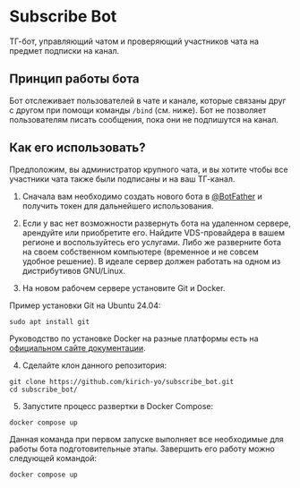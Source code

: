 # Subscribe Bot

ТГ-бот, управляющий чатом и проверяющий участников чата на предмет подписки на канал.

## Принцип работы бота

Бот отслеживает пользователей в чате и канале, которые связаны друг с другом при помощи команды `/bind` (см. ниже). Бот не позволяет пользователям писать сообщения, пока они не подпишутся на канал.

## Как его использовать?

Предположим, вы администратор крупного чата, и вы хотите чтобы все участники чата также были подписаны и на ваш ТГ-канал. 

1. Сначала вам необходимо создать нового бота в [@BotFather](https://t.me/BotFather) и получить токен для дальнейшего использования.

2. Если у вас нет возможности развернуть бота на удаленном сервере, арендуйте или приобретите его. Найдите VDS-провайдера в вашем регионе и воспользуйтесь его услугами. Либо же разверните бота на своем собственном компьютере (временное и не совсем удобное решение). В идеале сервер должен работать на одном из дистрибутивов GNU/Linux.

3. На новом рабочем сервере установите Git и Docker.

Пример установки Git на Ubuntu 24.04:
```
sudo apt install git
```

Руководство по установке Docker на разные платформы есть на [официальном сайте документации](https://docs.docker.com/engine/install/).

4. Сделайте клон данного репозитория:
```
git clone https://github.com/kirich-yo/subscribe_bot.git
cd subscribe_bot/
```

5. Запустите процесс развертки в Docker Compose:
```
docker compose up
```

Данная команда при первом запуске выполняет все необходимые для работы бота подготовительные этапы.
Завершить его работу можно следующей командой:
```
docker compose up
```
